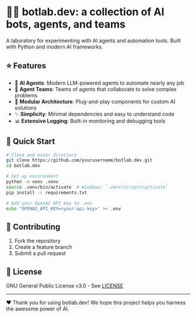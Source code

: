 # 🤖🧪 botlab.dev: a collection of AI bots, agents, and teams

A laboratory for experimenting with AI agents and automation tools. Built with Python and modern AI frameworks.

## ⭐ Features

- 🤖 **AI Agents**: Modern LLM-powered agents to automate nearly any job
- 🤝 **Agent Teams**: Teams of agents that collaborate to solve complex problems
- 🧩 **Modular Architecture**: Plug-and-play components for custom AI solutions
- ✨ **Simplicity**: Minimal dependencies and easy to understand code
- 📊 **Extensive Logging**: Built-in monitoring and debugging tools

## 🚀 Quick Start

```bash
# Clone and enter directory
git clone https://github.com/yourusername/botlab.dev.git
cd botlab.dev

# Set up environment
python -m venv .venv
source .venv/bin/activate  # Windows: `.venv\Scripts\activate`
pip install -r requirements.txt

# Add your OpenAI API key to .env
echo "OPENAI_API_KEY=<your-api-key>" >> .env
```

## 🤝 Contributing

1. Fork the repository
2. Create a feature branch
3. Submit a pull request

## 📜 License

GNU General Public License v3.0 - See [LICENSE](LICENSE)

---

❤️ Thank you for using botlab.dev! We hope this project helps you harness the awesome power of AI.
